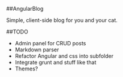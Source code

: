 ##AngularBlog

Simple, client-side blog for you and your cat.


##TODO

* Admin panel for CRUD posts
* Markdown parser
* Refactor Angular and css into subfolder
* Integrate grunt and stuff like that
* Themes?